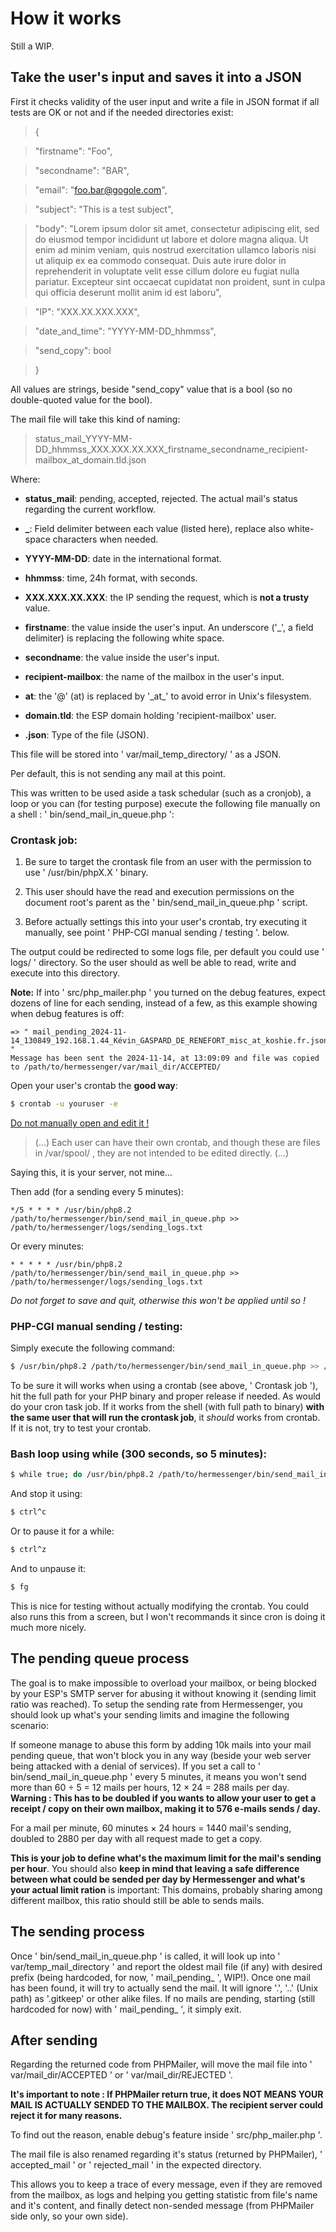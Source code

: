 # How it works

Still a WIP.

## Take the user's input and saves it into a JSON

First it checks validity of the user input and write a file in JSON format if all tests are OK or not and if the needed directories exist:

> {

>    "firstname": "Foo",

>    "secondname": "BAR",

>    "email": "foo.bar@gogole.com",

>    "subject": "This is a test subject",

>    "body": "Lorem ipsum dolor sit amet, consectetur adipiscing elit, sed do eiusmod tempor incididunt ut labore et dolore magna aliqua. Ut enim ad minim veniam, quis nostrud exercitation ullamco laboris nisi ut aliquip ex ea commodo consequat. Duis aute irure dolor in reprehenderit  in voluptate velit esse cillum dolore eu fugiat nulla pariatur. Excepteur sint occaecat cupidatat non proident, sunt in culpa qui officia deserunt mollit anim id est laboru",

>    "IP": "XXX.XX.XXX.XXX",

>    "date_and_time": "YYYY-MM-DD_hhmmss",

>    "send_copy": bool

> }

All values are strings, beside "send_copy" value that is a bool (so no double-quoted value for the bool).

The mail file will take this kind of naming:

> status_mail_YYYY-MM-DD_hhmmss_XXX.XXX.XX.XXX_firstname_secondname_recipient-mailbox_at_domain.tld.json

Where:
- **status_mail**: pending, accepted, rejected. The actual mail's status regarding the current workflow.

- **_**: Field delimiter between each value (listed here), replace also white-space characters when needed.

- **YYYY-MM-DD**: date in the international format.

- **hhmmss**: time, 24h format, with seconds.

- **XXX.XXX.XX.XXX**: the IP sending the request, which is **not a trusty** value.

- **firstname**: the value inside the user's input. An underscore ('_', a field delimiter) is replacing the following white space.

- **secondname**: the value inside the user's input.

- **recipient-mailbox**: the name of the mailbox in the user's input.

- **at**: the '@' (at) is replaced by '\_at\_' to avoid error in Unix's filesystem.

- **domain.tld**: the ESP domain holding 'recipient-mailbox' user.

- **.json**: Type of the file (JSON).

This file will be stored into ' var/mail_temp_directory/ ' as a JSON.

Per default, this is not sending any mail at this point. 

This was written to be used aside a task schedular (such as a cronjob), a loop or you can (for testing purpose) execute the following file manually on a shell : ' bin/send_mail_in_queue.php ':

### Crontask job:

1. Be sure to target the crontask file from an user with the permission to use ' /usr/bin/phpX.X ' binary.

2. This user should have the read and execution permissions on the document root's parent as the ' bin/send_mail_in_queue.php ' script.

3. Before actually settings this into your user's crontab, try executing it manually, see point ' PHP-CGI manual sending / testing '. below.

The output could be redirected to some logs file, per default you could use ' logs/ ' directory. So the user should as well be able to read, write and execute into this directory.

**Note:** If into ' src/php_mailer.php ' you turned on the debug features, expect dozens of line for each sending, instead of a few, as this example showing when debug features is off:

```Mail to send:
=> " mail_pending_2024-11-14_130849_192.168.1.44_Kévin_GASPARD_DE_RENEFORT_misc_at_koshie.fr.json "
Message has been sent the 2024-11-14, at 13:09:09 and file was copied to /path/to/hermessenger/var/mail_dir/ACCEPTED/
```

Open your user's crontab the **good way**:
```bash
$ crontab -u youruser -e
```

[Do not manually open and edit it !](https://linux.die.net/man/1/crontab)
> (…)
> Each user can have their own crontab, and though these are files in /var/spool/ , they are not intended to be edited directly.
> (…)

Saying this, it is your server, not mine…

Then add (for a sending every 5 minutes):

```
*/5 * * * * /usr/bin/php8.2 /path/to/hermessenger/bin/send_mail_in_queue.php >> /path/to/hermessenger/logs/sending_logs.txt
```

Or every minutes:
```
* * * * * /usr/bin/php8.2 /path/to/hermessenger/bin/send_mail_in_queue.php >> /path/to/hermessenger/logs/sending_logs.txt
```

*Do not forget to save and quit, otherwise this won't be applied until so !*

### PHP-CGI manual sending / testing:

Simply execute the following command:

```bash
$ /usr/bin/php8.2 /path/to/hermessenger/bin/send_mail_in_queue.php >> /path/to/hermessenger/logs/sending_logs.txt
```

To be sure it will works when using a crontab (see above, ' Crontask job '), hit the full path for your PHP binary and proper release if needed. As would do your cron task job. If it works from the shell (with full path to binary) **with the same user that will run the crontask job**, it *should* works from crontab. If it is not, try to test your crontab.

### Bash loop using while (300 seconds, so 5 minutes):
```bash
$ while true; do /usr/bin/php8.2 /path/to/hermessenger/bin/send_mail_in_queue.php >> /path/to/hermessenger/logs/sending_logs.txt; sleep 300; done
```

And stop it using:

```bash
$ ctrl^c
```

Or to pause it for a while:

```bash
$ ctrl^z
```

And to unpause it:

```bash
$ fg
```

This is nice for testing without actually modifying the crontab. You could also runs this from a screen, but I won't recommands it since cron is doing it much more nicely.

## The pending queue process

The goal is to make impossible to overload your mailbox, or being blocked by your ESP's SMTP server for abusing it without knowing it (sending limit ratio was reached). To setup the sending rate from Hermessenger, you should look up what's your sending limits and imagine the following scenario:

If someone manage to abuse this form by adding 10k mails into your mail pending queue, that won't block you in any way (beside your web server being attacked with a denial of services).
If you set a call to ' bin/send_mail_in_queue.php ' every 5 minutes, it means you won't send more than 60 ÷ 5 = 12 mails per hours, 12 × 24 = 288 mails per day.
**Warning : This has to be doubled if you wants to allow your user to get a receipt / copy on their own mailbox, making it to 576 e-mails sends / day.**

For a mail per minute, 60 minutes × 24 hours = 1440 mail's sending, doubled to 2880 per day with all request made to get a copy.

**This is your job to define what's the maximum limit for the mail's sending per hour**. You should also **keep in mind that leaving a safe difference between what could be sended per day by Hermessenger and what's your actual limit ration** is important: This domains, probably sharing among different mailbox, this ratio should still be able to sends mails.

## The sending process

Once ' bin/send_mail_in_queue.php ' is called, it will look up into ' var/temp_mail_directory ' and report the oldest mail file (if any) with desired prefix (being hardcoded, for now, ' mail_pending_ ', WIP!). Once one mail has been found, it will try to actually send the mail. It will ignore '.', '..' (Unix path) as '.gitkeep' or other alike files. If no mails are pending, starting (still hardcoded for now) with ' mail_pending_ ', it simply exit.

## After sending 

Regarding the returned code from PHPMailer, will move the mail file into ' var/mail_dir/ACCEPTED ' or ' var/mail_dir/REJECTED '.

**It's important to note : If PHPMailer return true, it does NOT MEANS YOUR MAIL IS ACTUALLY SENDED TO THE MAILBOX. The recipient server could reject it for many reasons.**

To find out the reason, enable debug's feature inside ' src/php_mailer.php '.

The mail file is also renamed regarding it's status (returned by PHPMailer), ' accepted_mail ' or ' rejected_mail ' in the expected directory.

This allows you to keep a trace of every message, even if they are removed from the mailbox, as logs and helping you getting statistic from file's name and it's content, and finally detect non-sended message (from PHPMailer side only, so your own side).
